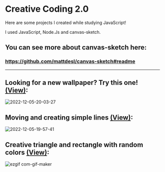 # Creative Coding 2.0

Here are some projects I created while studying JavaScript!

I used JavaScript, Node.Js and canvas-sketch.

## You can see more about canvas-sketch here: 
### https://github.com/mattdesl/canvas-sketch#readme

-----------------------------------------------------------------------------------------------------
## Looking for a new wallpaper? Try this one! [(View)](https://nikolasyan.github.io/rectangles/):

![2022-12-05-20-03-27](https://user-images.githubusercontent.com/106313973/205762496-a31acd14-d626-4c59-9c7d-9ab3badb38d7.gif)

## Moving and creating simple lines [(View)](https://nikolasyan.github.io/simpleLines/):

![2022-12-05-19-57-41](https://user-images.githubusercontent.com/106313973/205761458-c5af9727-1cac-4435-acbb-581616aa364e.gif)

## Creative triangle and rectangle with random colors [(View)](https://nikolasyan.github.io/creativetriangle/):

![ezgif com-gif-maker](https://user-images.githubusercontent.com/106313973/188252200-d389f624-fcbc-48b3-a444-d2ddbe4745d2.gif)


